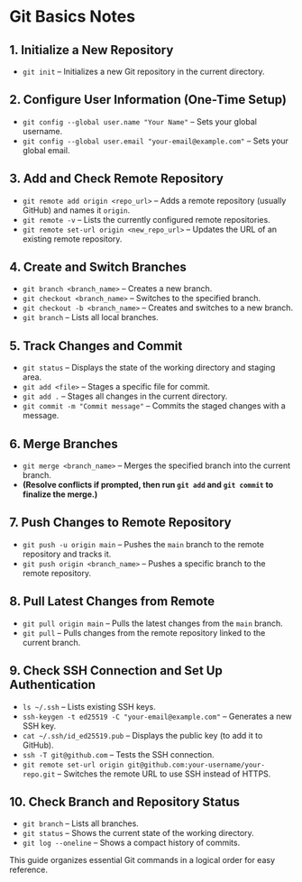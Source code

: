 # Git Basics Notes

## 1. Initialize a New Repository
- `git init` – Initializes a new Git repository in the current directory.

## 2. Configure User Information (One-Time Setup)
- `git config --global user.name "Your Name"` – Sets your global username.
- `git config --global user.email "your-email@example.com"` – Sets your global email.

## 3. Add and Check Remote Repository
- `git remote add origin <repo_url>` – Adds a remote repository (usually GitHub) and names it `origin`.
- `git remote -v` – Lists the currently configured remote repositories.
- `git remote set-url origin <new_repo_url>` – Updates the URL of an existing remote repository.

## 4. Create and Switch Branches
- `git branch <branch_name>` – Creates a new branch.
- `git checkout <branch_name>` – Switches to the specified branch.
- `git checkout -b <branch_name>` – Creates and switches to a new branch.
- `git branch` – Lists all local branches.

## 5. Track Changes and Commit
- `git status` – Displays the state of the working directory and staging area.
- `git add <file>` – Stages a specific file for commit.
- `git add .` – Stages all changes in the current directory.
- `git commit -m "Commit message"` – Commits the staged changes with a message.

## 6. Merge Branches
- `git merge <branch_name>` – Merges the specified branch into the current branch.
- **(Resolve conflicts if prompted, then run `git add` and `git commit` to finalize the merge.)**

## 7. Push Changes to Remote Repository
- `git push -u origin main` – Pushes the `main` branch to the remote repository and tracks it.
- `git push origin <branch_name>` – Pushes a specific branch to the remote repository.

## 8. Pull Latest Changes from Remote
- `git pull origin main` – Pulls the latest changes from the `main` branch.
- `git pull` – Pulls changes from the remote repository linked to the current branch.

## 9. Check SSH Connection and Set Up Authentication
- `ls ~/.ssh` – Lists existing SSH keys.
- `ssh-keygen -t ed25519 -C "your-email@example.com"` – Generates a new SSH key.
- `cat ~/.ssh/id_ed25519.pub` – Displays the public key (to add it to GitHub).
- `ssh -T git@github.com` – Tests the SSH connection.
- `git remote set-url origin git@github.com:your-username/your-repo.git` – Switches the remote URL to use SSH instead of HTTPS.

## 10. Check Branch and Repository Status
- `git branch` – Lists all branches.
- `git status` – Shows the current state of the working directory.
- `git log --oneline` – Shows a compact history of commits.

This guide organizes essential Git commands in a logical order for easy reference.
